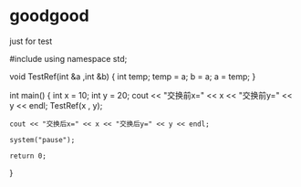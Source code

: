 # goodgood
just for test


#include  <iostream>
using namespace std;


void TestRef(int &a ,int &b)
{
	int temp;
	temp = a;
	b = a;
	a = temp;
}


int main()
{
	int x = 10;
	int y = 20;
	cout << "交换前x=" << x << "交换前y=" << y << endl;
	TestRef(x , y);

	cout << "交换后x=" << x << "交换后y=" << y << endl;

	system("pause");

	return 0;

}
